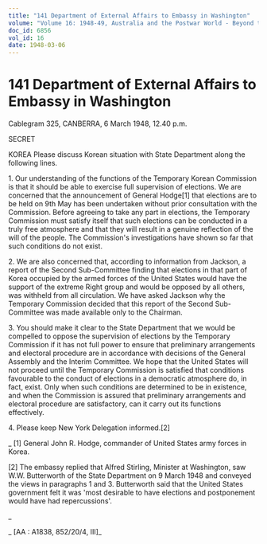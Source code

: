 ```yaml
---
title: "141 Department of External Affairs to Embassy in Washington"
volume: "Volume 16: 1948-49, Australia and the Postwar World - Beyond the Region"
doc_id: 6856
vol_id: 16
date: 1948-03-06
---
```


# 141 Department of External Affairs to Embassy in Washington

Cablegram 325, CANBERRA, 6 March 1948, 12.40 p.m.

SECRET

KOREA Please discuss Korean situation with State Department along the following lines.

1\. Our understanding of the functions of the Temporary Korean Commission is that it should be able to exercise full supervision of elections. We are concerned that the announcement of General Hodge[1] that elections are to be held on 9th May has been undertaken without prior consultation with the Commission. Before agreeing to take any part in elections, the Temporary Commission must satisfy itself that such elections can be conducted in a truly free atmosphere and that they will result in a genuine reflection of the will of the people. The Commission's investigations have shown so far that such conditions do not exist.

2\. We are also concerned that, according to information from Jackson, a report of the Second Sub-Committee finding that elections in that part of Korea occupied by the armed forces of the United States would have the support of the extreme Right group and would be opposed by all others, was withheld from all circulation. We have asked Jackson why the Temporary Commission decided that this report of the Second Sub-Committee was made available only to the Chairman.

3\. You should make it clear to the State Department that we would be compelled to oppose the supervision of elections by the Temporary Commission if it has not full power to ensure that preliminary arrangements and electoral procedure are in accordance with decisions of the General Assembly and the Interim Committee. We hope that the United States will not proceed until the Temporary Commission is satisfied that conditions favourable to the conduct of elections in a democratic atmosphere do, in fact, exist. Only when such conditions are determined to be in existence, and when the Commission is assured that preliminary arrangements and electoral procedure are satisfactory, can it carry out its functions effectively.

4\. Please keep New York Delegation informed.[2]

_ [1] General John R. Hodge, commander of United States army forces in Korea.

[2] The embassy replied that Alfred Stirling, Minister at Washington, saw W.W. Butterworth of the State Department on 9 March 1948 and conveyed the views in paragraphs 1 and 3. Butterworth said that the United States government felt it was 'most desirable to have elections and postponement would have had repercussions'.

_

_ [AA : A1838, 852/20/4, III]_
